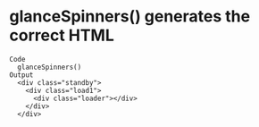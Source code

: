 # glanceSpinners() generates the correct HTML

    Code
      glanceSpinners()
    Output
      <div class="standby">
        <div class="load1">
          <div class="loader"></div>
        </div>
      </div>

